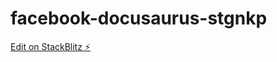 # facebook-docusaurus-stgnkp

[Edit on StackBlitz ⚡️](https://stackblitz.com/edit/facebook-docusaurus-stgnkp)